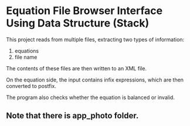 # Equation File Browser Interface Using Data Structure (Stack)

This project reads from multiple files, extracting two types of information:
1) equations
2) file name

The contents of these files are then written to an XML file.

On the equation side, the input contains infix expressions,
which are then converted to postfix.

The program also checks whether the equation is balanced or invalid.

## Note that there is app_photo folder.

